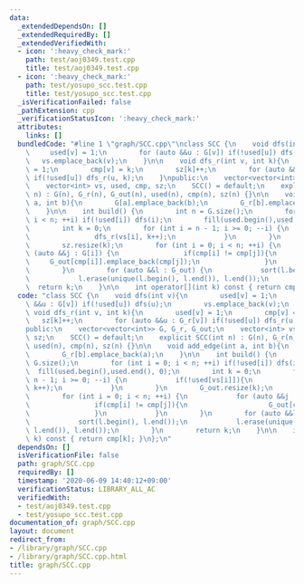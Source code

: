 ```yaml
---
data:
  _extendedDependsOn: []
  _extendedRequiredBy: []
  _extendedVerifiedWith:
  - icon: ':heavy_check_mark:'
    path: test/aoj0349.test.cpp
    title: test/aoj0349.test.cpp
  - icon: ':heavy_check_mark:'
    path: test/yosupo_scc.test.cpp
    title: test/yosupo_scc.test.cpp
  _isVerificationFailed: false
  _pathExtension: cpp
  _verificationStatusIcon: ':heavy_check_mark:'
  attributes:
    links: []
  bundledCode: "#line 1 \"graph/SCC.cpp\"\nclass SCC {\n    void dfs(int v){\n   \
    \     used[v] = 1;\n        for (auto &&u : G[v]) if(!used[u]) dfs(u);\n     \
    \   vs.emplace_back(v);\n    }\n\n    void dfs_r(int v, int k){\n        used[v]\
    \ = 1;\n        cmp[v] = k;\n        sz[k]++;\n        for (auto &&u : G_r[v])\
    \ if(!used[u]) dfs_r(u, k);\n    }\npublic:\n    vector<vector<int>> G, G_r, G_out;\n\
    \    vector<int> vs, used, cmp, sz;\n    SCC() = default;\n    explicit SCC(int\
    \ n) : G(n), G_r(n), G_out(n), used(n), cmp(n), sz(n) {}\n\n    void add_edge(int\
    \ a, int b){\n        G[a].emplace_back(b);\n        G_r[b].emplace_back(a);\n\
    \    }\n\n    int build() {\n        int n = G.size();\n        for (int i = 0;\
    \ i < n; ++i) if(!used[i]) dfs(i);\n        fill(used.begin(),used.end(), 0);\n\
    \        int k = 0;\n        for (int i = n - 1; i >= 0; --i) {\n            if(!used[vs[i]]){\n\
    \                dfs_r(vs[i], k++);\n            }\n        }\n        G_out.resize(k);\n\
    \        sz.resize(k);\n        for (int i = 0; i < n; ++i) {\n            for\
    \ (auto &&j : G[i]) {\n                if(cmp[i] != cmp[j]){\n               \
    \     G_out[cmp[i]].emplace_back(cmp[j]);\n                }\n            }\n\
    \        }\n        for (auto &&l : G_out) {\n            sort(l.begin(), l.end());\n\
    \            l.erase(unique(l.begin(), l.end()), l.end());\n        }\n      \
    \  return k;\n    }\n\n    int operator[](int k) const { return cmp[k]; }\n};\n"
  code: "class SCC {\n    void dfs(int v){\n        used[v] = 1;\n        for (auto\
    \ &&u : G[v]) if(!used[u]) dfs(u);\n        vs.emplace_back(v);\n    }\n\n   \
    \ void dfs_r(int v, int k){\n        used[v] = 1;\n        cmp[v] = k;\n     \
    \   sz[k]++;\n        for (auto &&u : G_r[v]) if(!used[u]) dfs_r(u, k);\n    }\n\
    public:\n    vector<vector<int>> G, G_r, G_out;\n    vector<int> vs, used, cmp,\
    \ sz;\n    SCC() = default;\n    explicit SCC(int n) : G(n), G_r(n), G_out(n),\
    \ used(n), cmp(n), sz(n) {}\n\n    void add_edge(int a, int b){\n        G[a].emplace_back(b);\n\
    \        G_r[b].emplace_back(a);\n    }\n\n    int build() {\n        int n =\
    \ G.size();\n        for (int i = 0; i < n; ++i) if(!used[i]) dfs(i);\n      \
    \  fill(used.begin(),used.end(), 0);\n        int k = 0;\n        for (int i =\
    \ n - 1; i >= 0; --i) {\n            if(!used[vs[i]]){\n                dfs_r(vs[i],\
    \ k++);\n            }\n        }\n        G_out.resize(k);\n        sz.resize(k);\n\
    \        for (int i = 0; i < n; ++i) {\n            for (auto &&j : G[i]) {\n\
    \                if(cmp[i] != cmp[j]){\n                    G_out[cmp[i]].emplace_back(cmp[j]);\n\
    \                }\n            }\n        }\n        for (auto &&l : G_out) {\n\
    \            sort(l.begin(), l.end());\n            l.erase(unique(l.begin(),\
    \ l.end()), l.end());\n        }\n        return k;\n    }\n\n    int operator[](int\
    \ k) const { return cmp[k]; }\n};\n"
  dependsOn: []
  isVerificationFile: false
  path: graph/SCC.cpp
  requiredBy: []
  timestamp: '2020-06-09 14:40:12+09:00'
  verificationStatus: LIBRARY_ALL_AC
  verifiedWith:
  - test/aoj0349.test.cpp
  - test/yosupo_scc.test.cpp
documentation_of: graph/SCC.cpp
layout: document
redirect_from:
- /library/graph/SCC.cpp
- /library/graph/SCC.cpp.html
title: graph/SCC.cpp
---
```

